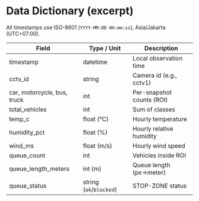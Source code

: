 # Data Dictionary (excerpt)
All timestamps use ISO-8601 (`YYYY-MM-DD HH:mm:ss`), Asia/Jakarta (UTC+07:00).

| Field | Type / Unit | Description |
|---|---|---|
| timestamp | datetime | Local observation time |
| cctv_id | string | Camera id (e.g., cctv1) |
| car, motorcycle, bus, truck | int | Per-snapshot counts (ROI) |
| total_vehicles | int | Sum of classes |
| temp_c | float (°C) | Hourly temperature |
| humidity_pct | float (%) | Hourly relative humidity |
| wind_ms | float (m/s) | Hourly wind speed |
| queue_count | int | Vehicles inside ROI |
| queue_length_meters | int (m) | Queue length (px→meter) |
| queue_status | string (`ok`/`blocked`) | STOP-ZONE status |
